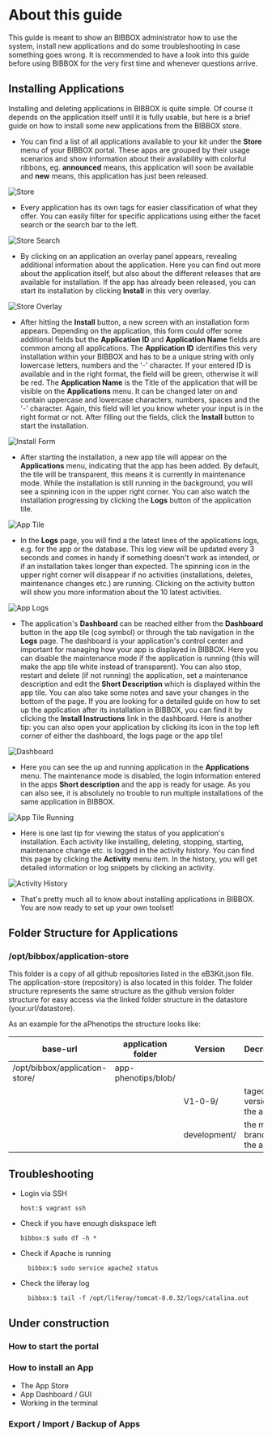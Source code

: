 # About this guide

This guide is meant to show an BIBBOX administrator how to use the system, install new applications and do some troubleshooting in case something goes wrong. It is recommended to have a look into this guide before using BIBBOX for the very first time and whenever questions arrive.

## Installing Applications

Installing and deleting applications in BIBBOX is quite simple. Of course it depends on the application itself until it is fully usable, but here is a brief guide on how to install some new applications from the BIBBOX store.

* You can find a list of all applications available to your kit under the **Store** menu of your BIBBOX portal. These apps are grouped by their usage scenarios and show information about their availability with colorful ribbons, eg. **announced** means, this application will soon be available and **new** means, this application has just been released.

![Store](images/install-app/screen-01.png "Store")

* Every application has its own tags for easier classification of what they offer. You can easily filter for specific applications using either the facet search or the search bar to the left.

![Store Search](images/install-app/screen-02.png "Store Search")

* By clicking on an application an overlay panel appears, revealing additional information about the application. Here you can find out more about the application itself, but also about the different releases that are available for installation. If the app has already been released, you can start its installation by clicking **Install** in this very overlay.

![Store Overlay](images/install-app/screen-03.png "Store Overlay")

* After hitting the **Install** button, a new screen with an installation form appears. Depending on the application, this form could offer some additional fields but the **Application ID** and **Application Name** fields are common among all applications. The **Application ID** identifies this very installation within your BIBBOX and has to be a unique string with only lowercase letters, numbers and the '-' character. If your entered ID is available and in the right format, the field will be green, otherwise it will be red. The **Application Name** is the Title of the application that will be visible on the **Applications** menu. It can be changed later on and contain uppercase and lowercase characters, numbers, spaces and the '-' character. Again, this field will let you know wheter your input is in the right format or not. After filling out the fields, click the **Install** button to start the installation.

![Install Form](images/install-app/screen-04.png "Install Form")

* After starting the installation, a new app tile will appear on the **Applications** menu, indicating that the app has been added. By default, the tile will be transparent, this means it is currently in maintenance mode. While the installation is still running in the background, you will see a spinning icon in the upper right corner. You can also watch the installation progressing by clicking the **Logs** button of the application tile.

![App Tile](images/install-app/screen-05.png "App Tile")

* In the **Logs** page, you will find a the latest lines of the applications logs, e.g. for the app or the database. This log view will be updated every 3 seconds and comes in handy if something doesn't work as intended, or if an installation takes longer than expected. The spinning icon in the upper right corner will disappear if no activities (installations, deletes, maintenance changes etc.) are running. Clicking on the activity button will show you more information about the 10 latest activities.

![App Logs](images/install-app/screen-06.png "App Logs")

* The application's **Dashboard** can be reached either from the **Dashboard** button in the app tile (cog symbol) or through the tab navigation in the **Logs** page. The dashboard is your application's control center and important for managing how your app is displayed in BIBBOX. Here you can disable the maintenance mode if the application is running (this will make the app tile white instead of transparent). You can also stop, restart and delete (if not running) the application, set a maintenance description and edit the **Short Description** which is displayed within the app tile. You can also take some notes and save your changes in the bottom of the page. If you are looking for a detailed guide on how to set up the application after its installation in BIBBOX, you can find it by clicking the **Install Instructions** link in the dashboard. Here is another tip: you can also open your application by clicking its icon in the top left corner of either the dashboard, the logs page or the app tile!

![Dashboard](images/install-app/screen-07.png "Dashboard")

* Here you can see the up and running application in the **Applications** menu. The maintenance mode is disabled, the login information entered in the apps **Short description** and the app is ready for usage. As you can also see, it is absolutely no trouble to run multiple installations of the same application in BIBBOX.

![App Tile Running](images/install-app/screen-08.png "App Tile Running")

* Here is one last tip for viewing the status of you application's installation. Each activity like installing, deleting, stopping, starting, maintenance change etc. is logged in the activity history. You can find this page by clicking the **Activity** menu item. In the history, you will get detailed information or log snippets by clicking an activity.

![Activity History](images/install-app/screen-09.png "Activity History")

* That's pretty much all to know about installing applications in BIBBOX. You are now ready to set up your own toolset!

## Folder Structure for Applications

### /opt/bibbox/application-store

This folder is a copy of all github repositories listed in the eB3Kit.json file. The application-store (repository) is also located in this folder. The folder structure represents the same structure as the github version folder structure for easy access via the linked folder structure in the datastore (your.url/datastore). 

As an example for the aPhenotips the structure looks like:

| base-url        | application folder         | Version           | Decription        |
|-----------------|----------------------------|-------------------|-------------------|
| /opt/bibbox/application-store/ | app-phenotips/blob/ | |
|  |  | V1-0-9/ | taged version of the app |
|  |  | development/ | the master branch of the app |



## Troubleshooting
  - Login via SSH
  
        host:$ vagrant ssh
  - Check if you have enough diskspace left 
       
        bibbox:$ sudo df -h *

  - Check if Apache is running
  
          bibbox:$ sudo service apache2 status

  - Check the liferay log

          bibbox:$ tail -f /opt/liferay/tomcat-8.0.32/logs/catalina.out



## Under construction
### How to start the portal
### How to install an App
- The App Store
- App Dashboard / GUI
- Working in the terminal
### Export / Import / Backup of Apps


